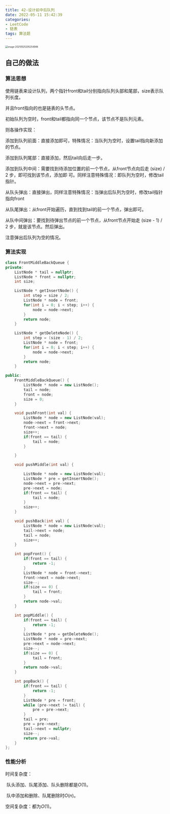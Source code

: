 ```yaml
---
title: 42-设计前中后队列
date: 2022-05-11 15:42:39
categories: 
- LeetCode
- 链表
tags: 算法题
---
```




<img src="https://crayon-1302863897.cos.ap-beijing.myqcloud.com/image/image-20210525205254946.png" alt="image-20210525205254946" style="zoom:50%;" />



## 自己的做法

### 算法思想

使用链表来设计队列，两个指针front和tail分别指向队列头部和尾部，size表示队列长度。

并且front指向的也是链表的头节点。

初始队列为空时，front和tail都指向同一个节点，该节点不是队列元素。

则各操作实现：

添加到队列前面：直接添加即可，特殊情况：当队列为空时，设置tail指向新添加的节点。

添加到队列尾部：直接添加，然后tail向后走一步。

添加到队列中间：需要找到待添加位置的前一个节点，从front节点向后走 (size) / 2 步，即可找到该节点，添加即				可。同样注意特殊情况：即队列为空时，修改tail指针。

从队头弹出：直接弹出，同样注意特殊情况：当弹出后队列为空时，修改tail指针指向front

从队尾弹出：从front开始遍历，直到找到tail的前一个节点，弹出即可。

从队中间弹出：要找到待弹出节点的前一个节点，从front节点开始走 (size - 1) / 2 步，就是该节点。然后弹出。

注意弹出后队列为空的情况。



### 算法实现

```c++
class FrontMiddleBackQueue {
private:
    ListNode * tail = nullptr;
    ListNode * front = nullptr;
    int size;

    ListNode * getInsertNode() {
        int step = size / 2;
        ListNode * node = front;
        for(int i = 0; i < step; i++) {
            node = node->next;
        }
        return node;
    }

    ListNode * getDeleteNode() {
        int step = (size - 1) / 2;
        ListNode * node = front;
        for(int i = 0; i < step; i++) {
            node = node->next;
        }
        return node;
    }

public:
    FrontMiddleBackQueue() {
        ListNode * node = new ListNode();
        tail = node;
        front = node;
        size = 0;
    }

    void pushFront(int val) {
        ListNode * node = new ListNode(val);
        node->next = front->next;
        front->next = node;
        size++;
        if(front == tail) {
            tail = node;
        }

    }

    void pushMiddle(int val) {

        ListNode * node = new ListNode(val);
        ListNode * pre = getInsertNode();
        node->next = pre->next;
        pre->next = node;
        if(front == tail) {
            tail = node;
        }
        size++;
    }

    void pushBack(int val) {
        ListNode * node = new ListNode(val);
        tail->next = node;
        tail = node;
        size++;
    }

    int popFront() {
        if(front == tail) {
            return -1;
        }
        ListNode * node = front->next;
        front->next = node->next;
        size--;
        if(size == 0) {
            tail = front;
        }
        return node->val;
    }

    int popMiddle() {
        if(front == tail) {
            return -1;
        }
        ListNode * pre = getDeleteNode();
        ListNode * node = pre->next;
        pre->next = node->next;
        size--;
        if(size == 0) {
            tail = front;
        }
        return node->val;
    }

    int popBack() {
        if(front == tail) {
            return -1;
        }
        ListNode * pre = front;
        while (pre->next != tail) {
            pre = pre->next;
        }
        tail = pre;
        pre = pre->next;
        tail->next = nullptr;
        size--;
        return pre->val;
    }
};
```



### 性能分析

时间复杂度：

​	队头添加、队尾添加、队头删除都是$O(1)$。

​	队中添加和删除、队尾删除时$O(n)$。

空间复杂度：都为$O(1)$。

